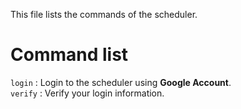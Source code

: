 This file lists the commands of the scheduler.

# Command list
`login` : Login to the scheduler using **Google Account**.<br>
`verify` : Verify your login information. 
